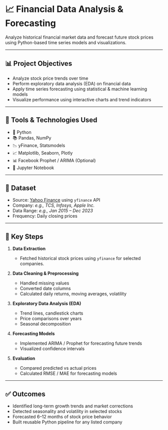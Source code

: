# 📈 Financial Data Analysis & Forecasting

Analyze historical financial market data and forecast future stock prices using Python-based time series models and visualizations.

---

## 📊 Project Objectives

- Analyze stock price trends over time  
- Perform exploratory data analysis (EDA) on financial data  
- Apply time series forecasting using statistical & machine learning models  
- Visualize performance using interactive charts and trend indicators

---

## 🔧 Tools & Technologies Used

- 🐍 Python  
- 📚 Pandas, NumPy  
- 📉 yFinance, Statsmodels  
- 📈 Matplotlib, Seaborn, Plotly  
- 📊 Facebook Prophet / ARIMA (Optional)  
- 📁 Jupyter Notebook

---

## 📁 Dataset

- Source: [Yahoo Finance](https://finance.yahoo.com/) using `yfinance` API  
- Company: _e.g., TCS, Infosys, Apple Inc._  
- Data Range: _e.g., Jan 2015 – Dec 2023_  
- Frequency: Daily closing prices

---

## 📌 Key Steps

1. **Data Extraction**
   - Fetched historical stock prices using `yfinance` for selected companies.

2. **Data Cleaning & Preprocessing**
   - Handled missing values
   - Converted date columns
   - Calculated daily returns, moving averages, volatility

3. **Exploratory Data Analysis (EDA)**
   - Trend lines, candlestick charts
   - Price comparisons over years
   - Seasonal decomposition

4. **Forecasting Models**
   - Implemented ARIMA / Prophet for forecasting future trends
   - Visualized confidence intervals

5. **Evaluation**
   - Compared predicted vs actual prices
   - Calculated RMSE / MAE for forecasting models


---

## ✅ Outcomes

- Identified long-term growth trends and market corrections  
- Detected seasonality and volatility in selected stocks  
- Forecasted 6–12 months of stock price behavior  
- Built reusable Python pipeline for any listed company
